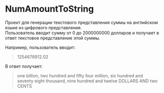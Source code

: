 # NumAmountToString
Проект для генерации текстового представления суммы на английском языке из цифрового представления.  
Пользователь вводит сумму от 0 до 2000000000 долларов и получает в ответ текстовое представление этой суммы.  

Например, пользователь вводит:   
>1254678912.02  

В ответ получает:    
>one billion, two hundred and fifty four million, six hundred and seventy eight thousand, nine hundred and twelve DOLLARS AND two CENTS  
